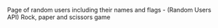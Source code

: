 Page of random users including their names and flags - (Random Users API)
Rock, paper and scissors game